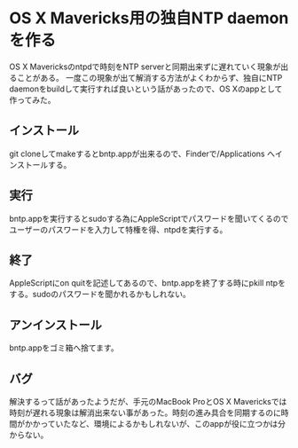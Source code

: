 # OS X Mavericks用の独自NTP daemonを作る

OS X Mavericksのntpdで時刻をNTP serverと同期出来ずに遅れていく現象が出ることがある。
一度この現象が出て解消する方法がよくわからず、独自にNTP daemonをbuildして実行すれば良いという話があったので、OS Xのappとして作ってみた。

## インストール

git cloneしてmakeするとbntp.appが出来るので、Finderで/Applications へインストールする。

## 実行

bntp.appを実行するとsudoする為にAppleScriptでパスワードを聞いてくるのでユーザーのパスワードを入力して特権を得、ntpdを実行する。

## 終了

AppleScriptにon quitを記述してあるので、bntp.appを終了する時にpkill ntpをする。sudoのパスワードを聞かれるかもしれない。

## アンインストール

bntp.appをゴミ箱へ捨てます。

## バグ

解決するって話があったようだが、手元のMacBook ProとOS X Mavericksでは時刻が遅れる現象は解消出来ない事があった。時刻の進み具合を同期するのに時間がかかっていたなど、環境によるかもしれないが、このappが役に立つかは分からない。
